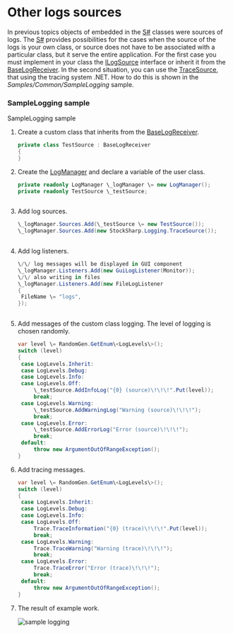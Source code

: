 # Other logs sources

In previous topics objects of embedded in the [S\#](StockSharpAbout.md) classes were sources of logs. The [S\#](StockSharpAbout.md) provides possibilities for the cases when the source of the logs is your own class, or source does not have to be associated with a particular class, but it serve the entire application. For the first case you must implement in your class the [ILogSource](../api/StockSharp.Logging.ILogSource.html) interface or inherit it from the [BaseLogReceiver](../api/StockSharp.Logging.BaseLogReceiver.html). In the second situation, you can use the [TraceSource](../api/StockSharp.Logging.TraceSource.html), that using the tracing system .NET. How to do this is shown in the *Samples\/Common\/SampleLogging* sample. 

### SampleLogging sample

SampleLogging sample

1. Create a custom class that inherits from the [BaseLogReceiver](../api/StockSharp.Logging.BaseLogReceiver.html).

   ```cs
   private class TestSource : BaseLogReceiver
   {
   }
   ```
2. Create the [LogManager](../api/StockSharp.Logging.LogManager.html) and declare a variable of the user class.

   ```cs
   private readonly LogManager \_logManager \= new LogManager();
   private readonly TestSource \_testSource;
   				
   ```
3. Add log sources.

   ```cs
   \_logManager.Sources.Add(\_testSource \= new TestSource());
   \_logManager.Sources.Add(new StockSharp.Logging.TraceSource());
   				
   ```
4. Add log listeners.

   ```cs
   \/\/ log messages will be displayed in GUI component
   \_logManager.Listeners.Add(new GuiLogListener(Monitor));
   \/\/ also writing in files
   \_logManager.Listeners.Add(new FileLogListener
   {
   	FileName \= "logs",
   });
   				
   ```
5. Add messages of the custom class logging. The level of logging is chosen randomly.

   ```cs
   var level \= RandomGen.GetEnum\<LogLevels\>();
   switch (level)
   {
   	case LogLevels.Inherit:
   	case LogLevels.Debug:
   	case LogLevels.Info:
   	case LogLevels.Off:
   		\_testSource.AddInfoLog("{0} (source)\!\!\!".Put(level));
   		break;
   	case LogLevels.Warning:
   		\_testSource.AddWarningLog("Warning (source)\!\!\!");
   		break;
   	case LogLevels.Error:
   		\_testSource.AddErrorLog("Error (source)\!\!\!");
   		break;
   	default:
   		throw new ArgumentOutOfRangeException();
   }
   ```
6. Add tracing messages.

   ```cs
   var level \= RandomGen.GetEnum\<LogLevels\>();
   switch (level)
   {
   	case LogLevels.Inherit:
   	case LogLevels.Debug:
   	case LogLevels.Info:
   	case LogLevels.Off:
   		Trace.TraceInformation("{0} (trace)\!\!\!".Put(level));
   		break;
   	case LogLevels.Warning:
   		Trace.TraceWarning("Warning (trace)\!\!\!");
   		break;
   	case LogLevels.Error:
   		Trace.TraceError("Error (trace)\!\!\!");
   		break;
   	default:
   		throw new ArgumentOutOfRangeException();
   }
   ```
7. The result of example work.

   ![sample logging](~/images/sample_logging.png)
